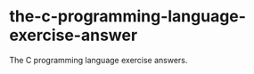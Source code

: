 the-c-programming-language-exercise-answer
==========================================

The C programming language exercise answers.

